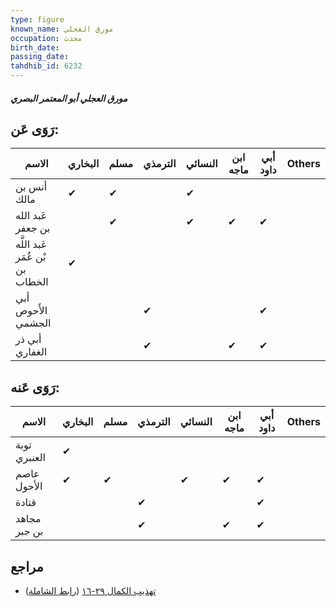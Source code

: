 ```yaml
---
type: figure
known_name: مورق العجلي
occupation: محدث
birth_date:
passing_date:
tahdhib_id: 6232
---
```

##### مورق العجلي أبو المعتمر البصري

## رَوَى عَن:
| الاسم                           | البخاري | مسلم | الترمذي | النسائي | ابن ماجه | أبي داود | Others |
| ------------------------------- | ------- | ---- | ------- | ------- | -------- | -------- | ------ |
| أنس بن مالك                     | ✔       | ✔    |         | ✔       |          |          |        |
| عَبد الله بن جعفر               |         | ✔    |         | ✔       | ✔        | ✔        |        |
| عَبد اللَّه بْن عُمَر بن الخطاب | ✔       |      |         |         |          |          |        |
| أبي الأَحوص الجشمي              |         |      | ✔       |         |          | ✔        |        |
| أبي ذر الغفاري                  |         |      | ✔       |         | ✔        | ✔        |        |
## رَوَى عَنه:
| الاسم        | البخاري | مسلم | الترمذي | النسائي | ابن ماجه | أبي داود | Others |
| ------------ | ------- | ---- | ------- | ------- | -------- | -------- | ------ |
| توبة العنبري | ✔       |      |         |         |          |          |        |
| عاصم الأحول  | ✔       | ✔    |         | ✔       | ✔        | ✔        |        |
| قتادة        |         |      | ✔       |         |          | ✔        |        |
| مجاهد بن جبر |         |      | ✔       |         | ✔        | ✔        |        |
## مراجع
- [تهذيب الكمال ٢٩-١٦](obsidian://open?vault=Tahdhib-al-Kamal&file=Figures/٦٢٣٢-مورق%20العجلي%20أبو%20المعتمر%20البصري) ([رابط الشاملة](https://shamela.ws/book/3722/15587))